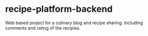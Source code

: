 # recipe-platform-backend
Web based project for a culinary blog and recipe sharing. Including comments and rating of the recipies. 
